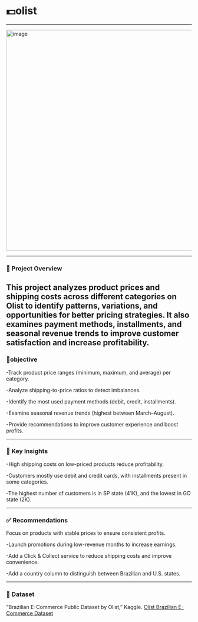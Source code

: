 # 💵olist
---
<img width="1000" height="600" alt="image" src="https://github.com/user-attachments/assets/b2f39b38-4135-4e65-b010-26af5caee51b" />

---
### :eyes: Project Overview
This project analyzes product prices and shipping costs across different categories on Olist to identify patterns, variations, and opportunities for better pricing strategies. It also examines payment methods, installments, and seasonal revenue trends to improve customer satisfaction and increase profitability.
---
### 🎯objective

-Track product price ranges (minimum, maximum, and average) per category.

-Analyze shipping-to-price ratios to detect imbalances.

-Identify the most used payment methods (debit, credit, installments).

-Examine seasonal revenue trends (highest between March–August).

-Provide recommendations to improve customer experience and boost profits.

---
### 🔑 Key Insights

-High shipping costs on low-priced products reduce profitability.

-Customers mostly use debit and credit cards, with installments present in some categories.

-The highest number of customers is in SP state (41K), and the lowest in GO state (2K).

---

### ✅ Recommendations

Focus on products with stable prices to ensure consistent profits.

-Launch promotions during low-revenue months to increase earnings.

-Add a Click & Collect service to reduce shipping costs and improve convenience.

-Add a country column to distinguish between Brazilian and U.S. states.

---
### :open_file_folder: Dataset
“Brazilian E-Commerce Public Dataset by Olist,” Kaggle. 
[Olist Brazilian E-Commerce Dataset](https://www.kaggle.com/datasets/olistbr/brazilian-ecommerce)

 
